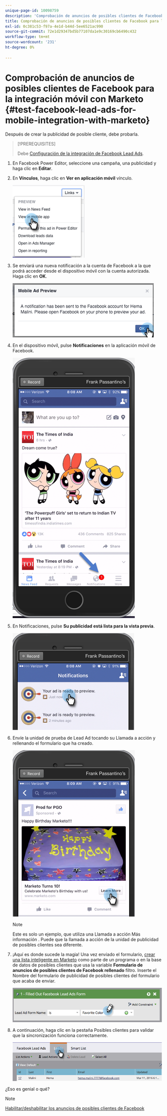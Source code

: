 ```yaml
---
unique-page-id: 10098759
description: 'Comprobación de anuncios de posibles clientes de Facebook para la integración móvil con Marketo: Marketo Docs: Documentación del producto'
title: Comprobación de anuncios de posibles clientes de Facebook para la integración móvil con Marketo
exl-id: 0c381c53-f97a-4e1d-b44d-5ee6521ac990
source-git-commit: 72e1d29347bd5b77107da1e9c30169cb6490c432
workflow-type: tm+mt
source-wordcount: '231'
ht-degree: 0%

---
```


# Comprobación de anuncios de posibles clientes de Facebook para la integración móvil con Marketo {#test-facebook-lead-ads-for-mobile-integration-with-marketo}

Después de crear la publicidad de posible cliente, debe probarla.

>[!PREREQUISITES]
>
>Debe [Configuración de la integración de Facebook Lead Ads](/help/marketo/product-docs/demand-generation/facebook/set-up-facebook-lead-ads.md).

1. En Facebook Power Editor, seleccione una campaña, una publicidad y haga clic en **Editar**.

1. En **Vínculos**, haga clic en **Ver en aplicación móvil** vínculo.

   ![](assets/image2016-5-13-15-3a2-3a38.png)

1. Se enviará una nueva notificación a la cuenta de Facebook a la que podrá acceder desde el dispositivo móvil con la cuenta autorizada. Haga clic en **OK**.

   ![](assets/image2016-3-11-8-3a35-3a7.png)

1. En el dispositivo móvil, pulse **Notificaciones** en la aplicación móvil de Facebook.

   ![](assets/image2016-3-11-8-3a38-3a35.png)

1. En Notificaciones, pulse **Su publicidad está lista para la vista previa**.

   ![](assets/image2016-3-11-8-3a41-3a59.png)

1. Envíe la unidad de prueba de Lead Ad tocando su Llamada a acción y rellenando el formulario que ha creado.

   ![](assets/image2016-3-11-8-3a52-3a20.png)

   >[!NOTE]
   >
   >Este es solo un ejemplo, que utiliza una Llamada a acción Más información . Puede que la llamada a acción de la unidad de publicidad de posibles clientes sea diferente.

1. ¡Aquí es donde sucede la magia! Una vez enviado el formulario, [crear una lista inteligente en Marketo](/help/marketo/product-docs/core-marketo-concepts/smart-lists-and-static-lists/creating-a-smart-list/create-a-smart-list.md) como parte de un programa o en la base de datos de posibles clientes que usa la variable **Formulario de anuncios de posibles clientes de Facebook rellenado** filtro. Inserte el Nombre del formulario de publicidad de posibles clientes del formulario que acaba de enviar.

   ![](assets/image2016-3-11-8-3a59-3a34.png)

1. A continuación, haga clic en la pestaña Posibles clientes para validar que la sincronización funciona correctamente.

   ![](assets/image2016-3-11-15-3a27-3a54.png)

¿Eso es genial o qué?

>[!NOTE]
>
>[Habilitar/deshabilitar los anuncios de posibles clientes de Facebook](/help/marketo/product-docs/demand-generation/facebook/set-up-facebook-lead-ads.md)
